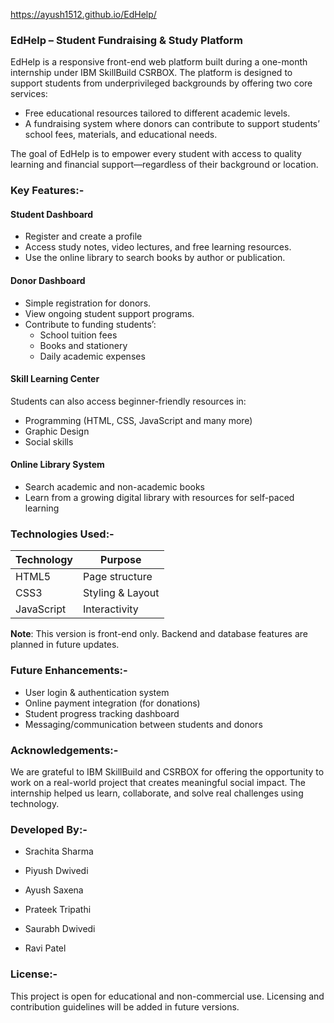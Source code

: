 https://ayush1512.github.io/EdHelp/

### EdHelp – Student Fundraising & Study Platform

EdHelp is a responsive front-end web platform built during a one-month internship under IBM SkillBuild CSRBOX. 
The platform is designed to support students from underprivileged backgrounds by offering two core services:

- Free educational resources tailored to different academic levels.
- A fundraising system where donors can contribute to support students’ school fees, materials, and educational needs.

The goal of EdHelp is to empower every student with access to quality learning and financial support—regardless of their background or location.

### Key Features:-

#### Student Dashboard
- Register and create a profile
- Access study notes, video lectures, and free learning resources.
- Use the online library to search books by author or publication.

#### Donor Dashboard
- Simple registration for donors.
- View ongoing student support programs.
- Contribute to funding students’:
  - School tuition fees
  - Books and stationery
  - Daily academic expenses

#### Skill Learning Center
Students can also access beginner-friendly resources in:
- Programming (HTML, CSS, JavaScript and many more)
- Graphic Design
- Social skills

#### Online Library System
- Search academic and non-academic books
- Learn from a growing digital library with resources for self-paced learning

###  Technologies Used:-
| Technology | Purpose          |
| ---------- | ---------------- |
| HTML5      | Page structure   |
| CSS3       | Styling & Layout |
| JavaScript | Interactivity    |

**Note**: This version is front-end only. Backend and database features are planned in future updates.

### Future Enhancements:-
- User login & authentication system
- Online payment integration (for donations)
- Student progress tracking dashboard
-  Messaging/communication between students and donors

### Acknowledgements:-
We are grateful to IBM SkillBuild and CSRBOX for offering the opportunity to work on a real-world project that creates meaningful social impact. 
The internship helped us learn, collaborate, and solve real challenges using technology.

###  Developed By:-
- Srachita Sharma

- Piyush Dwivedi

- Ayush Saxena

- Prateek Tripathi

- Saurabh Dwivedi

- Ravi Patel

### License:-
This project is open for educational and non-commercial use. Licensing and contribution guidelines will be added in future versions.
